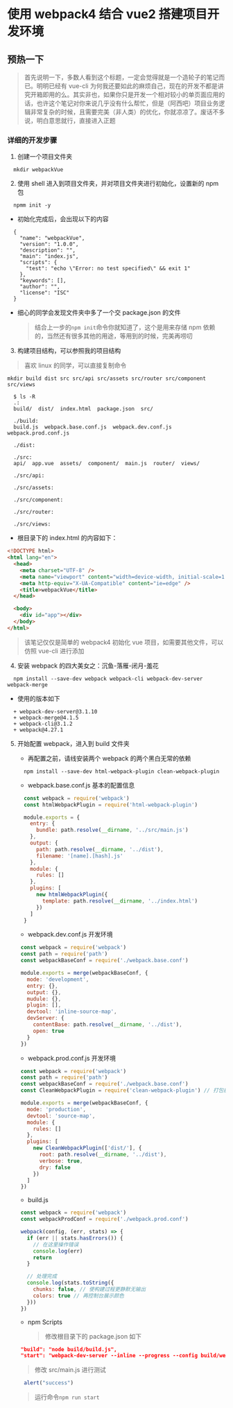 # 使用 webpack4 结合 vue2 搭建项目开发环境

## 预热一下

> 首先说明一下，多数人看到这个标题，一定会觉得就是一个造轮子的笔记而已。明明已经有 vue-cli 为何我还要如此的麻烦自己，现在的开发不都是讲究开箱即用的么。其实非也，如果你只是开发一个相对较小的单页面应用的话，也许这个笔记对你来说几乎没有什么帮忙，但是（阿西吧）项目业务逻辑非常复杂的时候，且需要完美（非人类）的优化，你就凉凉了。废话不多说，明白意思就行，直接进入正题

### 详细的开发步骤

1. 创建一个项目文件夹

```Linux
  mkdir webpackVue
```

2. 使用 shell 进入到项目文件夹，并对项目文件夹进行初始化，设置新的 npm 包

```npm
  npmm init -y
```

- 初始化完成后，会出现以下的内容

```npm
  {
    "name": "webpackVue",
    "version": "1.0.0",
    "description": "",
    "main": "index.js",
    "scripts": {
      "test": "echo \"Error: no test specified\" && exit 1"
    },
    "keywords": [],
    "author": "",
    "license": "ISC"
  }

```

- 细心的同学会发现文件夹中多了一个交 package.json 的文件
  > 结合上一步的`npm init`命令你就知道了，这个是用来存储 npm 依赖的，当然还有很多其他的用途，等用到的时候，完美再唠叨

3. 构建项目结构，可以参照我的项目结构

> 喜欢 linux 的同学，可以直接复制命令

```linux
mkdir build dist src src/api src/assets src/router src/component src/views
```

```linux
  $ ls -R
  .:
  build/  dist/  index.html  package.json  src/

  ./build:
  build.js  webpack.base.conf.js  webpack.dev.conf.js  webpack.prod.conf.js

  ./dist:

  ./src:
  api/  app.vue  assets/  component/  main.js  router/  views/

  ./src/api:

  ./src/assets:

  ./src/component:

  ./src/router:

  ./src/views:
```

- 根目录下的 index.html 的内容如下：

```html
<!DOCTYPE html>
<html lang="en">
  <head>
    <meta charset="UTF-8" />
    <meta name="viewport" content="width=device-width, initial-scale=1.0" />
    <meta http-equiv="X-UA-Compatible" content="ie=edge" />
    <title>webpackVue</title>
  </head>

  <body>
    <div id="app"></div>
  </body>
</html>
```

> 该笔记仅仅是简单的 webpack4 初始化 vue 项目，如需要其他文件，可以仿照 vue-cli 进行添加

4. 安装 webpack 的四大美女之：沉鱼-落雁-闭月-羞花

```npm
  npm install --save-dev webpack webpack-cli webpack-dev-server webpack-merge
```

- 使用的版本如下

```npm
  + webpack-dev-server@3.1.10
  + webpack-merge@4.1.5
  + webpack-cli@3.1.2
  + webpack@4.27.1
```

5. 开始配置 webpack，进入到 build 文件夹

   - 再配置之前，请线安装两个 webpack 的两个黑白无常的依赖

   ```npm
     npm install --save-dev html-webpack-plugin clean-webpack-plugin
   ```

   - webpack.base.conf.js 基本的配置信息

   ```javaScript
     const webpack = require('webpack')
     const htmlWebpackPlugin = require('html-webpack-plugin')

     module.exports = {
       entry: {
         bundle: path.resolve(__dirname, '../src/main.js')
       },
       output: {
         path: path.resolve(__dirname, '../dist'),
         filename: '[name].[hash].js'
       },
       module: {
         rules: []
       },
       plugins: [
         new htmlWebpackPlugin({
           template: path.resolve(__dirname, '../index.html')
         })
       ]
     }
   ```

   - webpack.dev.conf.js 开发环境

   ```JavaScript
    const webpack = require('webpack')
    const path = require('path')
    const webpackBaseConf = require('./webpack.base.conf')

    module.exports = merge(webpackBaseConf, {
      mode: 'development',
      entry: {},
      output: {},
      mudule: {},
      plugin: [],
      devtool: 'inline-source-map',
      devServer: {
        contentBase: path.resolve(__dirname, '../dist'),
        open: true
      }
    })
   ```

   - webpack.prod.conf.js 开发环境

   ```JavaScript
    const webpack = require('webpack')
    const path = require('path')
    const webpackBaseConf = require('./webpack.base.conf')
    const CleanWebpackPlugin = require('clean-webpack-plugin') // 打包前删除dist文件夹

    module.exports = merge(webpackBaseConf, {
      mode: 'production',
      devtool: 'source-map',
      module: {
        rules: []
      },
      plugins: [
        new CleanWebpackPlugin(['dist/'], {
          root: path.resolve(__dirname, '../dist'),
          verbose: true,
          dry: false
        })
      ]
    })
   ```

   - build.js

   ```JavaScript
    const webpack = require('webpack')
    const webpackProdConf = require('./webpack.prod.conf')

    webpack(config, (err, stats) => {
      if (err || stats.hasErrors()) {
        // 在这里操作错误
        console.log(err)
        return
      }

      // 处理完成
      console.log(stats.toString({
        chunks: false, // 使构建过程更静默无输出
        colors: true // 再控制台展示颜色
      }))
    })
   ```

   - npm Scripts
     > 修改根目录下的 package.json 如下

   ```json
    "build": "node build/build.js",
    "start": "webpack-dev-server --inline --progress --config build/webpack.dev.conf.js"
   ```

   > 修改 src/main.js 进行测试

   ```JavaScript
     alert("success")
   ```

   > 运行命令`npm run start`
